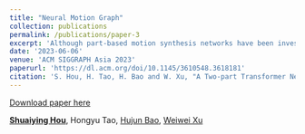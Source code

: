 ```yaml
---
title: "Neural Motion Graph"
collection: publications
permalink: /publications/paper-3
excerpt: 'Although part-based motion synthesis networks have been investigated to reduce the complexity of modeling heterogeneous human motions, their computational cost remains prohibitive in interactive applications. To this end, we propose a novel two-part transformer network that aims to achieve high-quality, controllable motion synthesis results in real-time. Our network separates the skeleton into the upper and lower body parts, reducing the expensive cross-part fusion operations, and models the motions of each part separately through two streams of auto-regressive modules formed by multi-head attention layers. However, such a design might not sufficiently capture the correlations between the parts. We thus intentionally let the two parts share the features of the root joint and design a consistency loss to penalize the difference in the estimated root features and motions by these two auto-regressive modules, significantly improving the quality of synthesized motions. After training on our motion dataset, our network can synthesize a wide range of heterogeneous motions, like cartwheels and twists. Experimental and user study results demonstrate that our network is superior to state-of-the-art human motion synthesis networks in the quality of generated motions.'
date: '2023-06-06'
venue: 'ACM SIGGRAPH Asia 2023'
paperurl: 'https://dl.acm.org/doi/10.1145/3610548.3618181'
citation: 'S. Hou, H. Tao, H. Bao and W. Xu, "A Two-part Transformer Network for Controllable Motion Synthesis," in IEEE Transactions on Visualization and Computer Graphics, doi: 10.1109/TVCG.2023.3284402.'
---
```


[Download paper here](https://dl.acm.org/doi/10.1145/3610548.3618181)

<!-- Recommended citation: Your Name, You. (2010). "Paper Title Number 2." <i>Journal 1</i>. 1(2). -->
[**Shuaiying Hou**](https://houericsy.github.io/ShuaiyingHou/), Hongyu Tao, [Hujun Bao](http://www.cad.zju.edu.cn/home/bao/), [Weiwei Xu](http://www.cad.zju.edu.cn/home/weiweixu/weiweixu_en.htm)
